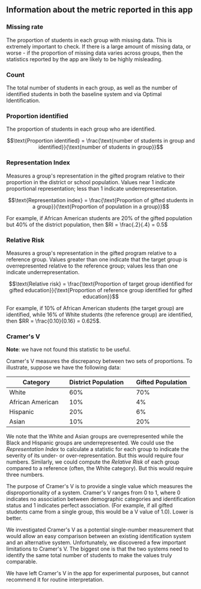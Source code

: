 
## Information about the metric reported in this app

### Missing rate

The proportion of students in each group with missing data. This is extremely important to check. If there is a large amount of missing data, or worse - if the proportion of missing data varies across groups, then the statistics reported by the app are likely to be highly misleading.

### Count

The total number of students in each group, as well as the number of identified students in both the baseline system and via Optimal Identification.

### Proportion identified 

The proportion of students in each group who are identified.

$$\text{Proportion identified} = \frac{\text{number of students in group and identified}}{\text{number of students in group}}$$

### Representation Index

Measures a group's representation in the gifted program relative to their proportion in the district or school population. Values near 1 indicate proportional representation; less than 1 indicate underrepresentation.

$$\text{Representation index} = \frac{\text{Proportion of gifted students in a group}}{\text{Proportion of population in a group}}$$

For example, if African American students are 20% of the gifted population but 40% of the district population, then $RI = \frac{.2}{.4} = 0.5$

### Relative Risk 

Measures a group's representation in the gifted program relative to a reference group. Values greater than one indicate that the target group is overrepresented relative to the reference group; values less than one indicate underrepresentation.

$$\text{Relative risk} = \frac{\text{Proportion of target group identified for gifted education}}{\text{Proportion of reference group identified for gifted education}}$$

For example, if 10% of African American students (the target group) are identified, while 16% of White students (the reference group) are identified, then $RR = \frac{0.10}{0.16} = 0.625$.

### Cramer's V 

**Note**: we have not found this statistic to be useful.

Cramer's V measures the discrepancy between two sets of proportions. To illustrate, suppose we have the following data:

| Category         	| District Population &nbsp; &nbsp; 	| Gifted Population 	|
|------------------	|---------------------	|-------------------	|
| White            	| 60%                 	| 70%               	|
| African American&nbsp; &nbsp;	| 10%                 	| 4%                	|
| Hispanic         	| 20%                 	| 6%                	|
| Asian            	| 10%                 	| 20%               	|


We note that the White and Asian groups are overrepresented while the Black and Hispanic groups are underrepresented. We could use the *Representation Index* to calculate a statistic for each group to indicate the severity of its under- or over-representation. But this would require four numbers. Similarly, we could compute the *Relative Risk* of each group compared to a reference (often, the White category). But this would require three numbers.

The purpose of Cramer's V is to provide a single value which measures the disproportionality of a system. Cramer's V ranges from 0 to 1, where 0 indicates no association between demographic categories and identification status and 1 indicates perfect association. (For example, if all gifted students came from a single group, this would be a V value of 1.0). Lower is better.

We investigated Cramer's V as a potential single-number measurement that would allow an easy comparison between an existing identification system and an alternative system. Unfortunately, we discovered a few important limitations to Cramer's V. The biggest one is that the two systems need to identify the same total number of students to make the values truly comparable.

We have left Cramer's V in the app for experimental purposes, but cannot recommend it for routine  interpretation. 

